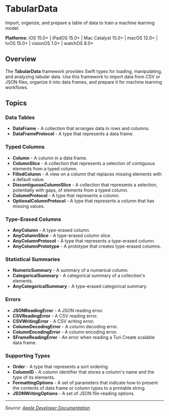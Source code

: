 # TabularData

Import, organize, and prepare a table of data to train a machine learning model.

**Platforms:** iOS 15.0+ | iPadOS 15.0+ | Mac Catalyst 15.0+ | macOS 12.0+ | tvOS 15.0+ | visionOS 1.0+ | watchOS 8.0+

## Overview

The **TabularData** framework provides Swift types for loading, manipulating, and analyzing tabular data. Use this framework to import data from CSV or JSON files, organize it into data frames, and prepare it for machine learning workflows.

## Topics

### Data Tables
- **DataFrame** - A collection that arranges data in rows and columns.
- **DataFrameProtocol** - A type that represents a data frame.

### Typed Columns
- **Column** - A column in a data frame.
- **ColumnSlice** - A collection that represents a selection of contiguous elements from a typed column.
- **FilledColumn** - A view on a column that replaces missing elements with a default value.
- **DiscontiguousColumnSlice** - A collection that represents a selection, potentially with gaps, of elements from a typed column.
- **ColumnProtocol** - A type that represents a column.
- **OptionalColumnProtocol** - A type that represents a column that has missing values.

### Type-Erased Columns
- **AnyColumn** - A type-erased column.
- **AnyColumnSlice** - A type-erased column slice.
- **AnyColumnProtocol** - A type that represents a type-erased column.
- **AnyColumnPrototype** - A prototype that creates type-erased columns.

### Statistical Summaries
- **NumericSummary** - A summary of a numerical column.
- **CategoricalSummary** - A categorical summary of a collection's elements.
- **AnyCategoricalSummary** - A type-erased categorical summary.

### Errors
- **JSONReadingError** - A JSON reading error.
- **CSVReadingError** - A CSV reading error.
- **CSVWritingError** - A CSV writing error.
- **ColumnDecodingError** - A column decoding error.
- **ColumnEncodingError** - A column encoding error.
- **SFrameReadingError** - An error when reading a Turi Create scalable data frame.

### Supporting Types
- **Order** - A type that represents a sort ordering.
- **ColumnID** - A column identifier that stores a column's name and the type of its elements.
- **FormattingOptions** - A set of parameters that indicate how to present the contents of data frame or column types to a printable string.
- **JSONWritingOptions** - A set of JSON file-reading options.

---

*Source: [Apple Developer Documentation](https://developer.apple.com/documentation/TabularData)*